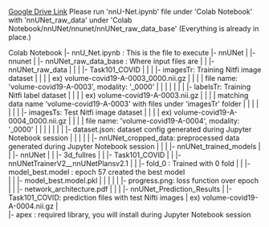 [Google Drive Link](https://drive.google.com/drive/folders/1Vsf_e1JLEnxz9k0yWecq_sbel0ohWPgV?usp=sharing)
Please run 'nnU-Net.ipynb' file under 'Colab Notebook' with 'nnUNet_raw_data' under 'Colab Notebook/nnUNet/nnunet/nnUNet_raw_data_base'
(Everything is already in place.)

Colab Notebook
 |- nnU_Net.ipynb : This is the file to execute
 |- nnUNet
 |  |- nnunet
 |     |- nnUNet_raw_data_base : Where input files are
 |     |   |- nnUNet_raw_data
 |     |   |   |- Task101_COVID
 |     |   |       |- imagesTr: Training Nitfi image dataset 
 |     |   |       |    ex) volume-covid19-A-0003_0000.nii.gz
 |     |   |       |    file name: 'volume-covid19-A-0003', modality: '_0000'
 |     |   |       | 
 |     |   |       |- labelsTr: Training Nitfi label dataset
 |     |   |       |    ex) volume-covid19-A-0003.nii.gz
 |     |   |       |    matching data name 'volume-covid19-A-0003' with files under 'imagesTr' folder
 |     |   |       | 
 |     |   |       |- imagesTs: Test Nitfi image dataset
 |     |   |       |    ex) volume-covid19-A-0004_0000.nii.gz
 |     |   |       |    file name: 'volume-covid19-A-0004', modality: '_0000'
 |     |   |       |
 |     |   |       |- dataset.json: dataset config generated during Jupyter Notebook session
 |     |   |
 |     |   |- nnUNet_cropped_data: preprocessed data generated during Jupyter Notebook session
 |     |
 |     |- nnUNet_trained_models
 |     |  |- nnUNet
 |     |     |- 3d_fullres
 |     |        |- Task101_COVID
 |     |           |- nnUNetTrainerV2__nnUNetPlansv2.1
 |     |              |- fold_0 : Trained with 0 fold
 |     |                 |- model_best.model : epoch 57 created the best model  
 |     |                 |- model_best.model.pkl
 |     |                 |
 |     |                 |- progress.png: loss function over epoch
 |     |                 |- network_architecture.pdf
 |     |
 |     |- nnUNet_Prediction_Results
 |        |- Task101_COVID: prediction files with test Nifti images
 |           ex) volume-covid19-A-0004.nii.gz
 |   
 |- apex : required library, you will install during Jupyter Notebook session
